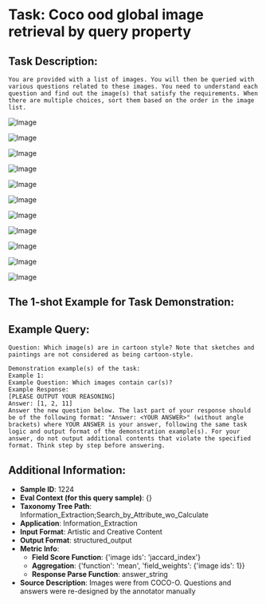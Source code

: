 # Task: Coco ood global image retrieval by query property

## Task Description:

```
You are provided with a list of images. You will then be queried with various questions related to these images. You need to understand each question and find out the image(s) that satisfy the requirements. When there are multiple choices, sort them based on the order in the image list.
```

![Image](cartoon_000000000186.png)

![Image](cartoon_000000000376.png)

![Image](cartoon_000000000721.png)

![Image](painting_000000000900.png)

![Image](painting_000000000912.png)

![Image](sketch_000000000165.png)

![Image](sketch_000000000521.png)

![Image](tattoo_000000000470.png)

![Image](tattoo_000000000496.png)

![Image](tattoo_000000000535.png)

![Image](weather_000000000824.png)

## The 1-shot Example for Task Demonstration:

## Example Query:

```
Question: Which image(s) are in cartoon style? Note that sketches and paintings are not considered as being cartoon-style.
```

```
Demonstration example(s) of the task:
Example 1:
Example Question: Which images contain car(s)?
Example Response:
[PLEASE OUTPUT YOUR REASONING]
Answer: [1, 2, 11]
Answer the new question below. The last part of your response should be of the following format: "Answer: <YOUR ANSWER>" (without angle brackets) where YOUR ANSWER is your answer, following the same task logic and output format of the demonstration example(s). For your answer, do not output additional contents that violate the specified format. Think step by step before answering.
```

## Additional Information:

- **Sample ID**: 1224
- **Eval Context (for this query sample)**: {}
- **Taxonomy Tree Path**: Information_Extraction;Search_by_Attribute_wo_Calculate
- **Application**: Information_Extraction
- **Input Format**: Artistic and Creative Content
- **Output Format**: structured_output
- **Metric Info**:
  - **Field Score Function**: {'image ids': 'jaccard_index'}
  - **Aggregation**: {'function': 'mean', 'field_weights': {'image ids': 1}}
  - **Response Parse Function**: answer_string
- **Source Description**: Images were from COCO-O. Questions and answers were re-designed by the annotator manually

